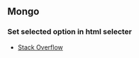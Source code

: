 ## Mongo

### Set selected option in html selecter
* [Stack Overflow](https://stackoverflow.com/questions/19611557/how-to-set-default-value-for-html-select)
<!--stackedit_data:
eyJoaXN0b3J5IjpbLTE0OTg2MjIwNTZdfQ==
-->
